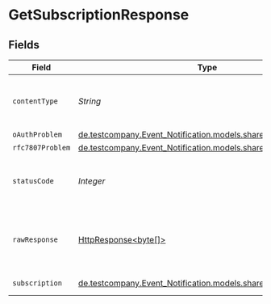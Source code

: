 # GetSubscriptionResponse


## Fields

| Field                                                                                                                    | Type                                                                                                                     | Required                                                                                                                 | Description                                                                                                              |
| ------------------------------------------------------------------------------------------------------------------------ | ------------------------------------------------------------------------------------------------------------------------ | ------------------------------------------------------------------------------------------------------------------------ | ------------------------------------------------------------------------------------------------------------------------ |
| `contentType`                                                                                                            | *String*                                                                                                                 | :heavy_check_mark:                                                                                                       | HTTP response content type for this operation                                                                            |
| `oAuthProblem`                                                                                                           | [de.testcompany.Event_Notification.models.shared.OAuthProblem](../../models/shared/OAuthProblem.md)                      | :heavy_minus_sign:                                                                                                       | Unauthorized                                                                                                             |
| `rfc7807Problem`                                                                                                         | [de.testcompany.Event_Notification.models.shared.Rfc7807Problem](../../models/shared/Rfc7807Problem.md)                  | :heavy_minus_sign:                                                                                                       | Bad Request                                                                                                              |
| `statusCode`                                                                                                             | *Integer*                                                                                                                | :heavy_check_mark:                                                                                                       | HTTP response status code for this operation                                                                             |
| `rawResponse`                                                                                                            | [HttpResponse<byte[]>](https://docs.oracle.com/en/java/javase/11/docs/api/java.net.http/java/net/http/HttpResponse.html) | :heavy_check_mark:                                                                                                       | Raw HTTP response; suitable for custom response parsing                                                                  |
| `subscription`                                                                                                           | [de.testcompany.Event_Notification.models.shared.Subscription](../../models/shared/Subscription.md)                      | :heavy_minus_sign:                                                                                                       | Specific Subscription.                                                                                                   |